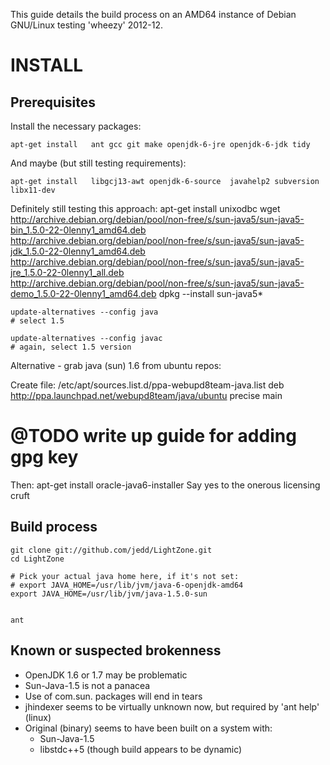 
This guide details the build process on an AMD64 instance of Debian GNU/Linux testing 'wheezy' 2012-12.


INSTALL
=======

Prerequisites
-------------

Install the necessary packages:

	apt-get install   ant gcc git make openjdk-6-jre openjdk-6-jdk tidy 


And maybe (but still testing requirements):

	apt-get install   libgcj13-awt openjdk-6-source  javahelp2 subversion libx11-dev


Definitely still testing this approach:
	apt-get install unixodbc
	wget    http://archive.debian.org/debian/pool/non-free/s/sun-java5/sun-java5-bin_1.5.0-22-0lenny1_amd64.deb			\
			http://archive.debian.org/debian/pool/non-free/s/sun-java5/sun-java5-jdk_1.5.0-22-0lenny1_amd64.deb			\
			http://archive.debian.org/debian/pool/non-free/s/sun-java5/sun-java5-jre_1.5.0-22-0lenny1_all.deb 			\
			http://archive.debian.org/debian/pool/non-free/s/sun-java5/sun-java5-demo_1.5.0-22-0lenny1_amd64.deb
	dpkg --install sun-java5*

	update-alternatives --config java
	# select 1.5

	update-alternatives --config javac
	# again, select 1.5 version


Alternative - grab java (sun) 1.6 from ubuntu repos:

Create file: /etc/apt/sources.list.d/ppa-webupd8team-java.list
	deb http://ppa.launchpad.net/webupd8team/java/ubuntu precise main

# @TODO write up guide for adding gpg key

Then:
	apt-get install oracle-java6-installer
Say yes to the onerous licensing cruft

	



Build process
-------------

	git clone git://github.com/jedd/LightZone.git
	cd LightZone

	# Pick your actual java home here, if it's not set:
	# export JAVA_HOME=/usr/lib/jvm/java-6-openjdk-amd64
	export JAVA_HOME=/usr/lib/jvm/java-1.5.0-sun


	ant





Known or suspected brokenness
-----------------------------
* OpenJDK 1.6 or 1.7 may be problematic 
* Sun-Java-1.5 is not a panacea
* Use of com.sun. packages will end in tears
* jhindexer seems to be virtually unknown now, but required by 'ant help' (linux)
* Original (binary) seems to have been built on a system with:
	* Sun-Java-1.5
	* libstdc++5 (though build appears to be dynamic)





